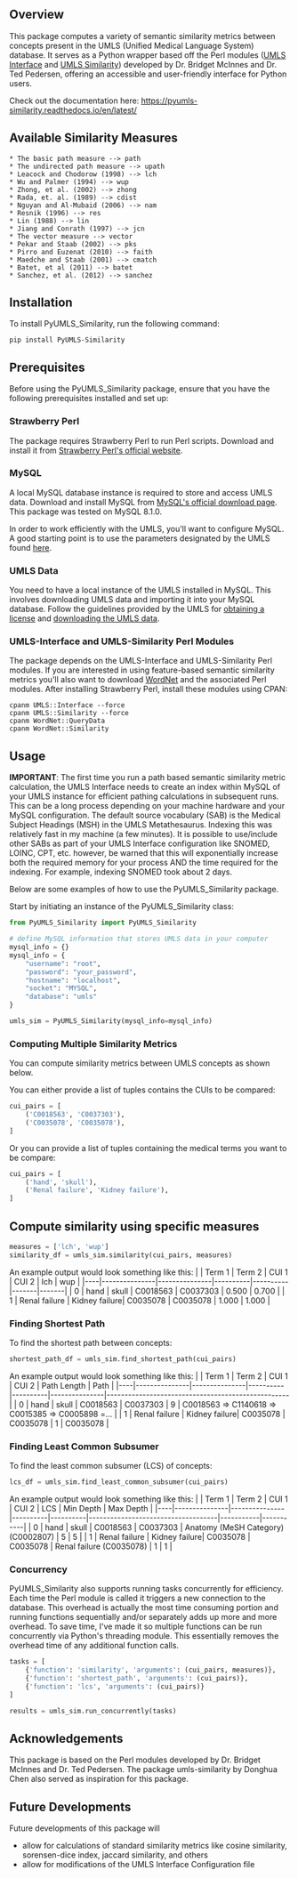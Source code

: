 ## Overview

This package computes a variety of semantic similarity metrics between concepts present in the UMLS (Unified Medical Language System) database. It serves as a Python wrapper based off the Perl modules ([UMLS Interface](https://metacpan.org/dist/UMLS-Interface) and [UMLS Similarity](https://metacpan.org/dist/UMLS-Similarity)) developed by Dr. Bridget McInnes and Dr. Ted Pedersen, offering an accessible and user-friendly interface for Python users.

Check out the documentation here: https://pyumls-similarity.readthedocs.io/en/latest/

## Available Similarity Measures

    * The basic path measure --> path
    * The undirected path measure --> upath
    * Leacock and Chodorow (1998) --> lch
    * Wu and Palmer (1994) --> wup
    * Zhong, et al. (2002) --> zhong
    * Rada, et. al. (1989) --> cdist
    * Nguyan and Al-Mubaid (2006) --> nam
    * Resnik (1996) --> res
    * Lin (1988) --> lin
    * Jiang and Conrath (1997) --> jcn
    * The vector measure --> vector
    * Pekar and Staab (2002) --> pks
    * Pirro and Euzenat (2010) --> faith
    * Maedche and Staab (2001) --> cmatch
    * Batet, et al (2011) --> batet
    * Sanchez, et al. (2012) --> sanchez

## Installation

To install PyUMLS_Similarity, run the following command:

```
pip install PyUMLS-Similarity
```

## Prerequisites

Before using the PyUMLS_Similarity package, ensure that you have the following prerequisites installed and set up:

### Strawberry Perl

The package requires Strawberry Perl to run Perl scripts. Download and install it from [Strawberry Perl's official website](http://strawberryperl.com/).

### MySQL

A local MySQL database instance is required to store and access UMLS data. Download and install MySQL from [MySQL's official download page](https://dev.mysql.com/downloads/mysql/). This package was tested on MySQL 8.1.0.

In order to work efficiently with the UMLS, you'll want to configure MySQL. A good starting point is to use the parameters designated by the UMLS found [here](https://www.nlm.nih.gov/research/umls/implementation_resources/scripts/README_ORF_MySQL_Output_Stream.html).

### UMLS Data

You need to have a local instance of the UMLS installed in MySQL. This involves downloading UMLS data and importing it into your MySQL database. Follow the guidelines provided by the UMLS for [obtaining a license](https://www.nlm.nih.gov/research/umls/index.html) and [downloading the UMLS data](https://www.nlm.nih.gov/research/umls/licensedcontent/umlsknowledgesources.html).

### UMLS-Interface and UMLS-Similarity Perl Modules

The package depends on the UMLS-Interface and UMLS-Similarity Perl modules. If you are interested in using feature-based semantic similarity metrics you'll also want to download [WordNet](https://wordnet.princeton.edu/download/old-versions) and the associated Perl modules. After installing Strawberry Perl, install these modules using CPAN:

```
cpanm UMLS::Interface --force
cpanm UMLS::Similarity --force
cpanm WordNet::QueryData
cpanm WordNet::Similarity
```

## Usage

**IMPORTANT**: The first time you run a path based semantic similarity metric calculation, the UMLS Interface needs to create an index within MySQL of your UMLS instance for efficient pathing calculations in subsequent runs. This can be a long process depending on your machine hardware and your MySQL configuration. The default source vocabulary (SAB) is the Medical Subject Headings (MSH) in the UMLS Metathesaurus. Indexing this was relatively fast in my machine (a few minutes). It is possible to use/include other SABs as part of your UMLS Interface configuration like SNOMED, LOINC, CPT, etc. however, be warned that this will exponentially increase both the required memory for your process AND the time required for the indexing. For example, indexing SNOMED took about 2 days.   


Below are some examples of how to use the PyUMLS_Similarity package.

Start by initiating an instance of the PyUMLS_Similarity class:

```python 
from PyUMLS_Similarity import PyUMLS_Similarity

# define MySQL information that stores UMLS data in your computer
mysql_info = {}
mysql_info = {
    "username": "root",
    "password": "your_password",
    "hostname": "localhost",
    "socket": "MYSQL",
    "database": "umls"
}

umls_sim = PyUMLS_Similarity(mysql_info=mysql_info)

```

### Computing Multiple Similarity Metrics

You can compute similarity metrics between UMLS concepts as shown below. 

You can either provide a list of tuples contains the CUIs to be compared:

```python 
cui_pairs = [
    ('C0018563', 'C0037303'),
    ('C0035078', 'C0035078'),
]
```
Or you can provide a list of tuples containing the medical terms you want to be compare:

```python 
cui_pairs = [
    ('hand', 'skull'),
    ('Renal failure', 'Kidney failure'),
]
```

## Compute similarity using specific measures

```python 
measures = ['lch', 'wup']
similarity_df = umls_sim.similarity(cui_pairs, measures)

```

An example output would look something like this:
|    | Term 1        | Term 2        | CUI 1    | CUI 2    | lch   | wup   |
|----|---------------|---------------|----------|----------|-------|-------|
| 0  | hand          | skull         | C0018563 | C0037303 | 0.500 | 0.700 |
| 1  | Renal failure | Kidney failure| C0035078 | C0035078 | 1.000 | 1.000 |


### Finding Shortest Path

To find the shortest path between concepts:

```python 
shortest_path_df = umls_sim.find_shortest_path(cui_pairs)
```

An example output would look something like this:
|    | Term 1        | Term 2        | CUI 1    | CUI 2    | Path Length   | Path                                              |
|----|---------------|---------------|----------|----------|---------------|---------------------------------------------------|
| 0  | hand          | skull         | C0018563 | C0037303 |  9            | C0018563 => C1140618 => C0015385 => C0005898 =... |
| 1  | Renal failure | Kidney failure| C0035078 | C0035078 |  1            | C0035078 |

### Finding Least Common Subsumer

To find the least common subsumer (LCS) of concepts:

```python 
lcs_df = umls_sim.find_least_common_subsumer(cui_pairs)
```

An example output would look something like this:
|    | Term 1        | Term 2        | CUI 1    | CUI 2    | LCS                                | Min Depth | Max Depth |
|----|---------------|---------------|----------|----------|------------------------------------|-----------|-----------|
| 0  | hand          | skull         | C0018563 | C0037303 | Anatomy (MeSH Category) (C0002807) | 5         |      5    |
| 1  | Renal failure | Kidney failure| C0035078 | C0035078 | Renal failure (C0035078)           | 1         |      1    |

### Concurrency

PyUMLS_Similarity also supports running tasks concurrently for efficiency. Each time the Perl module is called it triggers a new connection to the database. This overhead is actually the most time consuming portion and running functions sequentially and/or separately adds up more and more overhead. To save time, I've made it so multiple functions can be run concurrently via Python's threading module. This essentially removes the overhead time of any additional function calls.

```python 
tasks = [
    {'function': 'similarity', 'arguments': (cui_pairs, measures)},
    {'function': 'shortest_path', 'arguments': (cui_pairs)},
    {'function': 'lcs', 'arguments': (cui_pairs)}
]

results = umls_sim.run_concurrently(tasks)
```

## Acknowledgements

This package is based on the Perl modules developed by Dr. Bridget McInnes and Dr. Ted Pedersen. The package umls-similarity by Donghua Chen also served as inspiration for this package.

## Future Developments
Future developments of this package will 

* allow for calculations of standard similarity metrics like cosine similarity, sorensen-dice index, jaccard similarity, and others
* allow for modifications of the UMLS Interface Configuration file
